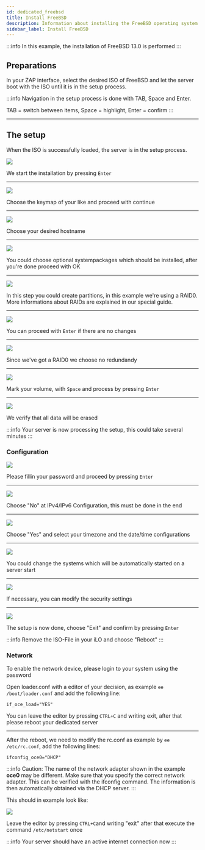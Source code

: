 ```yaml
---
id: dedicated_freebsd
title: Install FreeBSD
description: Information about installing the FreeBSD operating system on your dedicated server from ZAP-Hosting - ZAP-Hosting.com Documentation
sidebar_label: Install FreeBSD
---
```


:::info
In this example, the installation of FreeBSD 13.0 is performed
:::

## Preparations
In your ZAP interface, select the desired ISO of FreeBSD and let the server boot with the ISO until it is in the setup process.

:::info
Navigation in the setup process is done with TAB, Space and Enter.

TAB = switch between items, Space = highlight, Enter = confirm
:::

***

## The setup
When the ISO is successfully loaded, the server is in the setup process.

![](https://screensaver01.zap-hosting.com/index.php/s/wSa8eGnrtJDLHB5/preview)

We start the installation by pressing `Enter`

***

![](https://screensaver01.zap-hosting.com/index.php/s/CK4xnGEqBe5Kd4y/preview)

Choose the keymap of your like and proceed with continue

***

![](https://screensaver01.zap-hosting.com/index.php/s/BSrWrN9TnqEEmmb/preview)

Choose your desired hostname

***

![](https://screensaver01.zap-hosting.com/index.php/s/zqXPS6fHdkoMPH2/preview)

You could choose optional systempackages which should be installed, after you're done proceed with OK
***

![](https://screensaver01.zap-hosting.com/index.php/s/zTSBQRGRFLHDxDo/preview)

In this step you could create partitions, in this example we're using a RAID0.
More informations about RAIDs are explained in our special guide.

***

![](https://screensaver01.zap-hosting.com/index.php/s/DTk5zgjbpCWwbmp/preview)

You can proceed with `Enter` if there are no changes

***

![](https://screensaver01.zap-hosting.com/index.php/s/MR3eJKMpdExXnsJ/preview)

Since we've got a RAID0 we choose no redundandy

***

![](https://screensaver01.zap-hosting.com/index.php/s/Qf5JZMKs5HzDXnT/preview)

Mark your volume, with `Space` and process by pressing `Enter`

***

![](https://screensaver01.zap-hosting.com/index.php/s/4d93FtfDmSEtifY/preview)

We verify that all data will be erased

:::info
Your server is now processing the setup, this could take several minutes
:::

### Configuration

![](https://screensaver01.zap-hosting.com/index.php/s/NmR5PcTPe3Kdc4i/preview)

Please fillin your password and proceed by pressing `Enter`

***

![](https://screensaver01.zap-hosting.com/index.php/s/f9aJF57b2w3g9qY/preview)

Choose "No" at IPv4/IPv6 Configuration, this must be done in the end

***

![](https://screensaver01.zap-hosting.com/index.php/s/88bxbHsRjwCoYJQ/preview)

Choose "Yes" and select your timezone and the date/time configurations

***

![](https://screensaver01.zap-hosting.com/index.php/s/MCtpoQkLdc8Wd7Y/preview)

You could change the systems which will be automatically started on a server start

***

![](https://screensaver01.zap-hosting.com/index.php/s/wPbL3HJGYBTLdyD/preview)

If necessary, you can modify the security settings

***

![](https://screensaver01.zap-hosting.com/index.php/s/BXEs3sFYCbFE4Q4/preview)

The setup is now done, choose "Exit" and confirm by pressing `Enter`

:::info
Remove the ISO-File in your iLO and choose "Reboot"
:::

### Network

To enable the network device, please login to your system using the password

Open loader.conf with a editor of your decision, as example `ee /boot/loader.conf` and add the following line:

```if_oce_load="YES"```

You can leave the editor by pressing `CTRL+C` and writing exit, after that please reboot your dedicated server

***

After the reboot, we need to modify the rc.conf as example by `ee /etc/rc.conf`, add the following lines:

```
ifconfig_oce0="DHCP"
```

:::info
Caution: The name of the network adapter shown in the example **oce0** may be different. Make sure that you specify the correct network adapter. This can be verified with the ifconfig command. The information is then automatically obtained via the DHCP server. 
:::

This should in example look like:

![](https://screensaver01.zap-hosting.com/index.php/s/mBCZpbG37N9Dj5e/preview)

Leave the editor by pressing `CTRL+C`and writing "exit" after that execute the command `/etc/netstart` once

:::info
Your server should have an active internet connection now
:::
